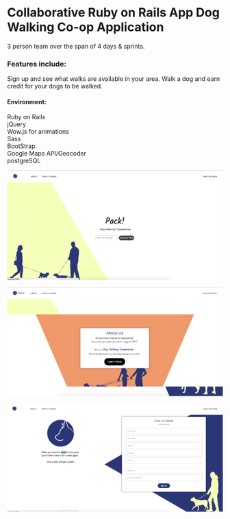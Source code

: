 # Collaborative Ruby on Rails App Dog Walking Co-op Application  
3 person team over the span of 4 days & sprints.

### Features include:    
Sign up and see what walks are available in your area. Walk a dog and earn credit for your dogs to be walked.

#### Environment:  
Ruby on Rails  
jQuery  
Wow.js for animations  
Sass  
BootStrap   
Google Maps API/Geocoder  
postgreSQL

![alt text](https://github.com/S-MORA/PackApp/blob/master/landing-screenshot.png)

![alt text](https://github.com/S-MORA/PackApp/blob/master/landing-screenshot2.png)

![alt text](https://github.com/S-MORA/PackApp/blob/master/login-screenshot.png)
